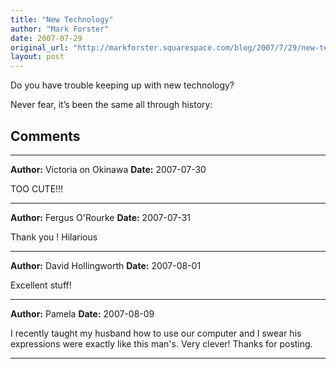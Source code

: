 ```yaml
---
title: "New Technology"
author: "Mark Forster"
date: 2007-07-29
original_url: "http://markforster.squarespace.com/blog/2007/7/29/new-technology.html"
layout: post
---
```


Do you have trouble keeping up with new technology?

Never fear, it’s been the same all through history:


## Comments

---

**Author:** Victoria on Okinawa
**Date:** 2007-07-30

TOO CUTE!!!

---

**Author:** Fergus O'Rourke
**Date:** 2007-07-31

Thank you ! Hilarious

---

**Author:** David Hollingworth
**Date:** 2007-08-01

Excellent stuff!

---

**Author:** Pamela
**Date:** 2007-08-09

I recently taught my husband how to use our computer and I swear his expressions were exactly like this man's. Very clever! Thanks for posting.

---
